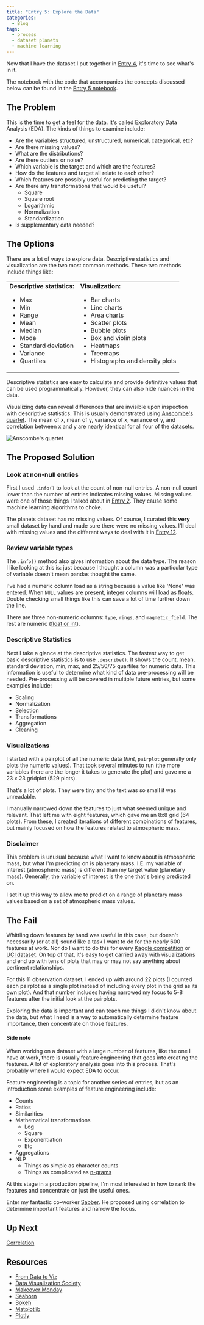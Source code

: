 ```yaml
---
title: "Entry 5: Explore the Data"
categories:
  - Blog
tags:
  - process
  - dataset planets
  - machine learning
---
```


Now that I have the dataset I put together in [Entry 4](https://julielinx.github.io/blog/04_get_data/), it's time to see what's in it.

The notebook with the code that accompanies the concepts discussed below can be found in the [Entry 5 notebook](https://github.com/julielinx/datascience_diaries/blob/master/01_ml_process/05_nb_EDA_viz.ipynb).

## The Problem

This is the time to get a feel for the data. It's called Exploratory Data Analysis (EDA). The kinds of things to examine include:

- Are the variables structured, unstructured, numerical, categorical, etc?
- Are there missing values?
- What are the distributions?
- Are there outliers or noise?
- Which variable is the target and which are the features?
- How do the features and target all relate to each other?
- Which features are possibly useful for predicting the target?
- Are there any transformations that would be useful?
  - Square
  - Square root
  - Logarithmic
  - Normalization
  - Standardization
- Is supplementary data needed?

## The Options

There are a lot of ways to explore data. Descriptive statistics and visualization are the two most common methods. These two methods include things like:

<table>
    <tr>
        <td><b>Descriptive statistics:</b>
            <ul>
                <li>Max</li>
                <li>Min</li>
                <li>Range</li>
                <li>Mean</li>
                <li>Median</li>
                <li>Mode</li>
                <li>Standard deviation</li>
                <li>Variance</li>
                <li>Quartiles</li>
            </ul>
        </td>
        <td><b>Visualization:</b>
            <ul>
                <li>Bar charts</li>
                <li> Line charts</li>
                <li>Area charts</li>
                <li>Scatter plots</li>
                <li>Bubble plots</li>
                <li>Box and violin plots</li>
                <li>Heatmaps</li>
                <li>Treemaps</li>
                <li>Histographs and density plots</li>
            </ul>
        </td>
    </tr>
</table>

Descriptive statistics are easy to calculate and provide definitive values that can be used programmatically. However, they can also hide nuances in the data.

Visualizing data can reveal differences that are invisible upon inspection with descriptive statistics. This is usually demonstrated using [Anscombe's quartet](https://en.wikipedia.org/wiki/Anscombe%27s_quartet). The mean of x, mean of y, variance of x, variance of y, and correlation between x and y are nearly identical for all four of the datasets.

![Anscombe's quartet](https://upload.wikimedia.org/wikipedia/commons/thumb/e/ec/Anscombe%27s_quartet_3.svg/1280px-Anscombe%27s_quartet_3.svg.png)

## The Proposed Solution

### Look at non-null entries

First I used `.info()` to look at the count of non-null entries. A non-null count lower than the number of entries indicates missing values. Missing values were one of those things I talked about in [Entry 2](https://julielinx.github.io/blog/02_define_process/). They cause some machine learning algorithms to choke.

The planets dataset has no missing values. Of course, I curated this **very** small dataset by hand and made sure there were no missing values. I'll deal with missing values and the different ways to deal with it in [Entry 12](https://julielinx.github.io/blog/12_missing_values/).

### Review variable types

The `.info()` method also gives information about the data type. The reason I like looking at this is: just because I thought a column was a particular type of variable doesn't mean pandas thought the same.

I've had a numeric column load as a string because a value like 'None' was entered. When `NULL` values are present, integer columns will load as floats. Double checking small things like this can save a lot of time further down the line.

There are three non-numeric columns: `type`, `rings`, and `magnetic_field`. The rest are numeric ([float or int](https://realpython.com/python-data-types/)).

### Descriptive Statistics

Next I take a glance at the descriptive statistics. The fastest way to get basic descriptive statistics is to use `.describe()`. It shows the count, mean, standard deviation, min, max, and 25/50/75 quartiles for numeric data. This information is useful to determine what kind of data pre-processing will be needed. Pre-processing will be covered in multiple future entries, but some examples include:

- Scaling
- Normalization
- Selection
- Transformations
- Aggregation
- Cleaning

### Visualizations

I started with a pairplot of all the numeric data (*hint*, `pairplot` generally only plots the numeric values). That took several minutes to run (the more variables there are the longer it takes to generate the plot) and gave me a 23 x 23 gridplot (529 plots).

That's a lot of plots. They were tiny and the text was so small it was unreadable.

I manually narrowed down the features to just what seemed unique and relevant. That left me with eight features, which gave me an 8x8 grid (64 plots). From these, I created iterations of different combinations of features, but mainly focused on how the features related to atmospheric mass.

### Disclaimer

This problem is unusual because what I want to know about is atmospheric mass, but what I'm predicting on is planetary mass. I.E. my variable of interest (atmospheric mass) is different than my target value (planetary mass). Generally, the variable of interest is the one that's being predicted on.

I set it up this way to allow me to predict on a range of planetary mass values based on a set of atmospheric mass values.

## The Fail

Whittling down features by hand was useful in this case, but doesn't necessarily (or at all) sound like a task I want to do for the nearly 600 features at work. Nor do I want to do this for every [Kaggle competition](https://www.kaggle.com/competitions) or [UCI dataset](https://archive.ics.uci.edu/ml/datasets.php). On top of that, it's easy to get carried away with visualizations and end up with tens of plots that may or may not say anything about pertinent relationships.

For this 11 observation dataset, I ended up with around 22 plots (I counted each pairplot as a single plot instead of including every plot in the grid as its own plot). And that number includes having narrowed my focus to 5-8 features after the initial look at the pairplots.

Exploring the data is important and can teach me things I didn't know about the data, but what I need is a way to automatically determine feature importance, then concentrate on those features.

#### Side note

When working on a dataset with a large number of features, like the one I have at work, there is usually feature engineering that goes into creating the features. A lot of exploratory analysis goes into this process. That's probably where I would expect EDA to occur.

Feature engineering is a topic for another series of entries, but as an introduction some examples of feature engineering include:

- Counts
- Ratios
- Similarities
- Mathematical transformations
  - Log
  - Square
  - Exponentiation
  - Etc
- Aggregations
- NLP
  - Things as simple as character counts
  - Things as complicated as [n-grams](https://en.wikipedia.org/wiki/N-gram)

At this stage in a production pipeline, I'm most interested in how to rank the features and concentrate on just the useful ones.

Enter my fantastic co-worker [Sabber](https://medium.com/@sabber). He proposed using correlation to determine important features and narrow the focus.

## Up Next

[Correlation](https://julielinx.github.io/blog/06_correlation/)

## Resources

- [From Data to Viz](https://www.data-to-viz.com/)
- [Data Visualization Society](https://www.datavisualizationsociety.com/challenge)
- [Makeover Monday](https://www.makeovermonday.co.uk/)
- [Seaborn](https://seaborn.pydata.org/tutorial.html)
- [Bokeh](https://docs.bokeh.org/en/latest/index.html)
- [Matplotlib](https://matplotlib.org/contents.html)
- [Plotly](https://plot.ly/python/)